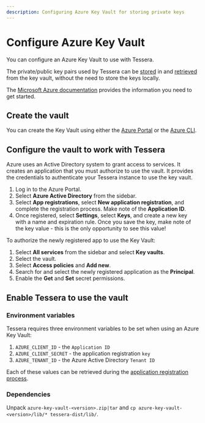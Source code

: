 ```yaml
---
description: Configuring Azure Key Vault for storing private keys
---
```


# Configure Azure Key Vault

You can configure an Azure Key Vault to use with Tessera.

The private/public key pairs used by Tessera can be [stored] in and [retrieved] from the key vault, without the need to store the keys locally.

The [Microsoft Azure documentation](https://docs.microsoft.com/en-us/azure/key-vault) provides the information you need to get started.

## Create the vault

You can create the Key Vault using either the [Azure Portal](https://docs.microsoft.com/en-us/azure/key-vault/general/quick-create-portal) or the [Azure CLI](https://docs.microsoft.com/en-us/azure/key-vault/general/quick-create-cli).

## Configure the vault to work with Tessera

Azure uses an Active Directory system to grant access to services. It creates an application that you must authorize to use the vault. It provides the credentials to authenticate your Tessera instance to use the key vault.

1. Log in to the Azure Portal.
1. Select **Azure Active Directory** from the sidebar.
1. Select **App registrations**, select **New application registration**, and complete the registration process. Make note of the **Application ID**.
1. Once registered, select **Settings**, select **Keys**, and create a new key with a name and expiration rule. Once you save the key, make note of the key value - this is the only opportunity to see this value!

To authorize the newly registered app to use the Key Vault:

1. Select **All services** from the sidebar and select **Key vaults**.
1. Select the vault.
1. Select **Access policies** and **Add new**.
1. Search for and select the newly registered application as the **Principal**.
1. Enable the **Get** and **Set** secret permissions.

## Enable Tessera to use the vault

### Environment variables

Tessera requires three environment variables to be set when using an Azure Key Vault:

1. `AZURE_CLIENT_ID` - the `Application ID`
1. `AZURE_CLIENT_SECRET` - the application registration `key`
1. `AZURE_TENANT_ID` - the Azure Active Directory `Tenant ID`

Each of these values can be retrieved during the [application registration process](#configuring-the-vault-to-work-with-tessera).

### Dependencies

Unpack `azure-key-vault-<version>.zip|tar` and `cp azure-key-vault-<version>/lib/* tessera-dist/lib/`.

<!--links -->

[stored]: ../../Generate-Keys/Azure-Key-Vault.md
[retrieved]: ../Keys/Azure-Key-Vault-Pairs.md
